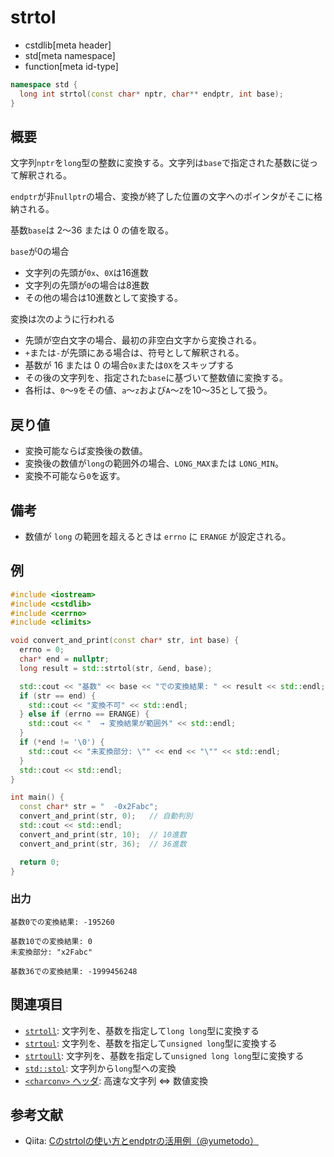 # strtol
* cstdlib[meta header]
* std[meta namespace]
* function[meta id-type]

```cpp
namespace std {
  long int strtol(const char* nptr, char** endptr, int base);
}
```

## 概要
文字列`nptr`を`long`型の整数に変換する。文字列は`base`で指定された基数に従って解釈される。

`endptr`が非`nullptr`の場合、変換が終了した位置の文字へのポインタがそこに格納される。

基数`base`は 2～36 または 0 の値を取る。

`base`が0の場合
- 文字列の先頭が`0x`、`0X`は16進数
- 文字列の先頭が`0`の場合は8進数
- その他の場合は10進数として変換する。

変換は次のように行われる
- 先頭が空白文字の場合、最初の非空白文字から変換される。
- `+`または`-`が先頭にある場合は、符号として解釈される。
- 基数が 16 または 0 の場合`0x`または`0X`をスキップする
- その後の文字列を、指定された`base`に基づいて整数値に変換する。
- 各桁は、`0`〜`9`をその値、`a`〜`z`および`A`〜`Z`を10〜35として扱う。

## 戻り値
- 変換可能ならば変換後の数値。
- 変換後の数値が`long`の範囲外の場合、`LONG_MAX`または `LONG_MIN`。
- 変換不可能なら`0`を返す。

## 備考
- 数値が `long` の範囲を超えるときは `errno` に `ERANGE` が設定される。

## 例
```cpp example
#include <iostream>
#include <cstdlib>
#include <cerrno>
#include <climits>

void convert_and_print(const char* str, int base) {
  errno = 0;
  char* end = nullptr;
  long result = std::strtol(str, &end, base);

  std::cout << "基数" << base << "での変換結果: " << result << std::endl;
  if (str == end) {
    std::cout << "変換不可" << std::endl;
  } else if (errno == ERANGE) {
    std::cout << "  → 変換結果が範囲外" << std::endl;
  }
  if (*end != '\0') {
    std::cout << "未変換部分: \"" << end << "\"" << std::endl;
  }
  std::cout << std::endl;
}

int main() {
  const char* str = "  -0x2Fabc";
  convert_and_print(str, 0);   // 自動判別
  std::cout << std::endl;
  convert_and_print(str, 10);  // 10進数
  convert_and_print(str, 36);  // 36進数

  return 0;
}

```
### 出力
```
基数0での変換結果: -195260

基数10での変換結果: 0
未変換部分: "x2Fabc"

基数36での変換結果: -1999456248

```

## 関連項目
- [`strtoll`](strtoll.md.nolink): 文字列を、基数を指定して`long long`型に変換する
- [`strtoul`](strtoul.md.nolink): 文字列を、基数を指定して`unsigned long`型に変換する
- [`strtoull`](strtoull.md.nolink): 文字列を、基数を指定して`unsigned long long`型に変換する
- [`std::stol`](/reference/string/stol.md): 文字列から`long`型への変換
- [`<charconv>` ヘッダ](/reference/charconv.md): 高速な文字列 ⇔ 数値変換

## 参考文献
- Qiita: [Cのstrtolの使い方とendptrの活用例（@yumetodo）](https://qiita.com/yumetodo/items/238751b879c09b56234b)
